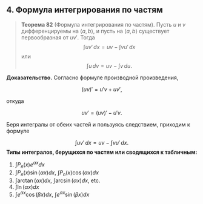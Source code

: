 ## 4. Формула интегрирования по частям

> **Теорема 82** (Формула интегрирования по частям).
> Пусть $u$ и $v$ дифференцируемы на $\langle a, b \rangle$, и пусть на $\langle a, b \rangle$ существует первообразная от $uv'$. Тогда
> $$\int uv' \, dx = uv - \int vu' \, dx$$
> или
> $$\int u \, dv = uv - \int v \, du.$$

**Доказательство.** Согласно формуле производной произведения,

$$(uv)' = u'v + uv',$$

откуда

$$uv' = (uv)' - u'v.$$

Беря интегралы от обеих частей и пользуясь следствием, приходим к формуле

$$\int uv' \, dx = uv - \int vu' \, dx.$$
**Типы интегралов, берущихся по частям или сводящихся к табличным:**
1.  $\int P_n(x) e^{\alpha x} dx$
2.  $\int P_n(x) \sin(\alpha x) dx$, $\int P_n(x) \cos(\alpha x) dx$
3.  $\int \arctan(\alpha x) dx$, $\int \arcsin(\alpha x) dx$, etc.
4.  $\int \ln(\alpha x) dx$
5.  $\int e^{\alpha x} \cos(\beta x) dx$, $\int e^{\alpha x} \sin(\beta x) dx$